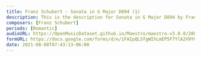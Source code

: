 ```yaml
---
title: Franz Schubert - Sonata in G Major D894 (1)
description: This is the description for Sonata in G Major D894 by Franz Schubert
composers: [Franz Schubert]
periods: [Romantic]
audioURL: https://OpenMusicDataset.github.io/Maestro/maestro-v3.0.0/2004/MIDI-Unprocessed_XP_04_R2_2004_01_ORIG_MID--AUDIO_04_R2_2004_01_Track01_wav.midi
formURL: https://docs.google.com/forms/d/e/1FAIpQLSfgWIhLmEP5F7YlA2V9YCNMd_Cek5IkxOetY-64KyjTVKmQAQ/viewform
date: 2021-08-08T07:43:13-06:00
---
```

